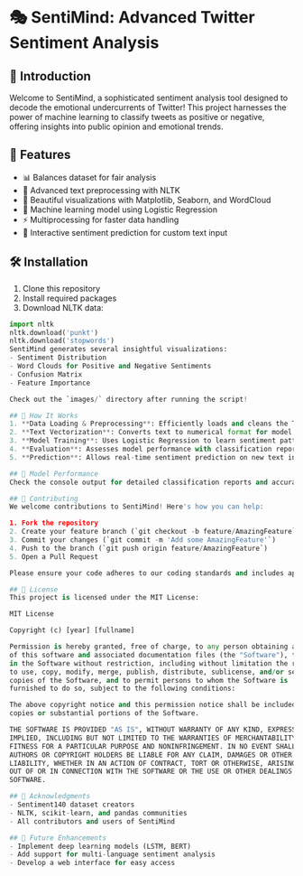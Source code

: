 # 🎭 SentiMind: Advanced Twitter Sentiment Analysis

## 🌟 Introduction
Welcome to SentiMind, a sophisticated sentiment analysis tool designed to decode the emotional undercurrents of Twitter! This project harnesses the power of machine learning to classify tweets as positive or negative, offering insights into public opinion and emotional trends.

## 🚀 Features
- 📊 Balances dataset for fair analysis
- 🧹 Advanced text preprocessing with NLTK
- 🎨 Beautiful visualizations with Matplotlib, Seaborn, and WordCloud
- 🧠 Machine learning model using Logistic Regression
- ⚡ Multiprocessing for faster data handling
- 🔮 Interactive sentiment prediction for custom text input

## 🛠️ Installation
1. Clone this repository
2. Install required packages
3. Download NLTK data:
```python
import nltk
nltk.download('punkt')
nltk.download('stopwords')
SentiMind generates several insightful visualizations:
- Sentiment Distribution
- Word Clouds for Positive and Negative Sentiments
- Confusion Matrix
- Feature Importance

Check out the `images/` directory after running the script!

## 🧠 How It Works
1. **Data Loading & Preprocessing**: Efficiently loads and cleans the Twitter data.
2. **Text Vectorization**: Converts text to numerical format for model training.
3. **Model Training**: Uses Logistic Regression to learn sentiment patterns.
4. **Evaluation**: Assesses model performance with classification reports and visualizations.
5. **Prediction**: Allows real-time sentiment prediction on new text inputs.

## 🎯 Model Performance
Check the console output for detailed classification reports and accuracy scores.

## 🤝 Contributing
We welcome contributions to SentiMind! Here's how you can help:

1. Fork the repository
2. Create your feature branch (`git checkout -b feature/AmazingFeature`)
3. Commit your changes (`git commit -m 'Add some AmazingFeature'`)
4. Push to the branch (`git push origin feature/AmazingFeature`)
5. Open a Pull Request

Please ensure your code adheres to our coding standards and includes appropriate tests.

## 📜 License
This project is licensed under the MIT License:

MIT License

Copyright (c) [year] [fullname]

Permission is hereby granted, free of charge, to any person obtaining a copy
of this software and associated documentation files (the "Software"), to deal
in the Software without restriction, including without limitation the rights
to use, copy, modify, merge, publish, distribute, sublicense, and/or sell
copies of the Software, and to permit persons to whom the Software is
furnished to do so, subject to the following conditions:

The above copyright notice and this permission notice shall be included in all
copies or substantial portions of the Software.

THE SOFTWARE IS PROVIDED "AS IS", WITHOUT WARRANTY OF ANY KIND, EXPRESS OR
IMPLIED, INCLUDING BUT NOT LIMITED TO THE WARRANTIES OF MERCHANTABILITY,
FITNESS FOR A PARTICULAR PURPOSE AND NONINFRINGEMENT. IN NO EVENT SHALL THE
AUTHORS OR COPYRIGHT HOLDERS BE LIABLE FOR ANY CLAIM, DAMAGES OR OTHER
LIABILITY, WHETHER IN AN ACTION OF CONTRACT, TORT OR OTHERWISE, ARISING FROM,
OUT OF OR IN CONNECTION WITH THE SOFTWARE OR THE USE OR OTHER DEALINGS IN THE
SOFTWARE.

## 🙏 Acknowledgments
- Sentiment140 dataset creators
- NLTK, scikit-learn, and pandas communities
- All contributors and users of SentiMind

## 🔮 Future Enhancements
- Implement deep learning models (LSTM, BERT)
- Add support for multi-language sentiment analysis
- Develop a web interface for easy access
